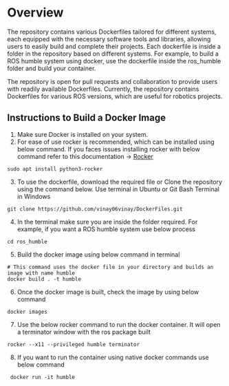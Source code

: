 # Overview

The repository contains various Dockerfiles tailored for different systems, each equipped with the necessary software tools and libraries, allowing users to easily build and complete their projects. Each dockerfile is inside a folder in the repository based on different systems. For example, to build a ROS humble system using docker, use the dockerfile inside the ros_humble folder and build your container.

The repository is open for pull requests and collaboration to provide users with readily available Dockerfiles. Currently, the repository contains Dockerfiles for various ROS versions, which are useful for robotics projects.

## Instructions to Build a Docker Image

1. Make sure Docker is installed on your system.
2. For ease of use rocker is recommended, which can be installed using below command. If you faces issues installing rocker with below command refer to this documentation -> [Rocker](https://github.com/osrf/rocker)
```
sudo apt install python3-rocker
```
3. To use the dockerfile, download the required file or Clone the repository using the command below. Use terminal in Ubuntu or Git Bash Terminal in Windows
```
git clone https://github.com/vinay06vinay/DockerFiles.git
```
4. In the terminal make sure you are inside the folder required. For example, if you want a ROS humble system use below process
```
cd ros_humble
```
5. Build the docker image using below command in terminal 
```
# This command uses the docker file in your directory and builds an image with name humble
docker build . -t humble
```
6. Once the docker image is built, check the image by using below command
```
docker images
```
7. Use the below rocker command to run the docker container. It will open a terminator window with the ros package built
```
rocker --x11 --privileged humble terminator
```
8. If you want to run the container using native docker commands use below command
```
 docker run -it humble
```